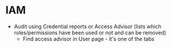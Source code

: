 # IAM

- Audit using Credential reports or Access Advisor (lists which roles/permissions have been used or not and can be removed)
  - Find access advisor in User page - it's one of the tabs